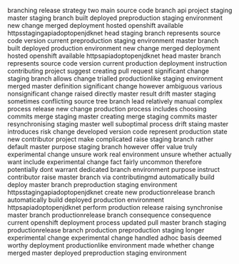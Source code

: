 branching release strategy two main source code branch api project staging master staging branch built deployed preproduction staging environment new change merged deployment hosted openshift available httpsstagingapiadoptopenjdknet head staging branch represents source code version current preproduction staging environment master branch built deployed production environment new change merged deployment hosted openshift available httpsapiadoptopenjdknet head master branch represents source code version current production deployment instruction contributing project suggest creating pull request significant change staging branch allows change trialled productionlike staging environment merged master definition significant change however ambiguous various nonsignificant change raised directly master result drift master staging sometimes conflicting source tree branch lead relatively manual complex process release new change production process includes choosing commits merge staging master creating merge staging commits master resynchronising staging master well suboptimal process drift staing master introduces risk change developed version code represent production state new contributor project make complicated raise staging branch rather default master purpose staging branch however offer value truly experimental change unsure work real environment unsure whether actually want include experimental change fact fairly uncommon therefore potentially dont warrant dedicated branch environment purpose instruct contributor raise master branch via contributingmd automatically build deploy master branch preproduction staging environment httpsstagingapiadoptopenjdknet create new productionrelease branch automatically build deployed production environment httpsapiadoptopenjdknet perform production release raising synchronise master branch productionrelease branch consequence consequence current openshift deployment process updated pull master branch staging productionrelease branch production preproduction staging longer experimental change experimental change handled adhoc basis deemed worthy deployment productionlike environment made whether change merged master deployed preproduction staging environment